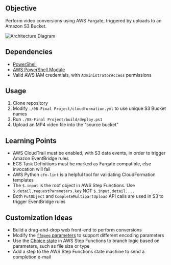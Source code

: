 ## Objective

Perform video conversions using AWS Fargate, triggered by uploads to an Amazon S3 Bucket.

![Architecture Diagram](https://raw.githubusercontent.com/cbttrevor/aws-serverless-video-processor/master/serverless-video-processor.svg)

## Dependencies

* [PowerShell](https://github.com/powershell/powershell)
* [AWS PowerShell Module](https://aws.amazon.com/powershell/)
* Valid AWS IAM credentials, with `AdministratorAccess` permissions

## Usage

1. Clone repository
2. Modify `./08-Final Project/cloudformation.yml` to use unique S3 Bucket names
2. Run `./08-Final Project/build/deploy.ps1`
3. Upload an MP4 video file into the "source bucket"

## Learning Points

* AWS CloudTrail must be enabled, with S3 data events, in order to trigger Amazon EventBridge rules
* ECS Task Definitions must be marked as Fargate compatible, else invocation will fail
* AWS Python `cfn-lint` is a helpful tool for validating CloudFormation templates
* The `$.input` is the root object in AWS Step Functions. Use `$.detail.requestParameters.key` NOT `$.input.detail....`
* Both `PutObject` and `CompleteMultipartUpload` API calls are used in S3 to trigger EventBridge rules

## Customization Ideas

* Build a drag-and-drop web front-end to perform conversions
* Modify the [`ffmpeg` parameters](https://ffmpeg.org/ffmpeg.html) to support different encoding parameters
* Use the [Choice state](https://docs.aws.amazon.com/step-functions/latest/dg/amazon-states-language-choice-state.html) in AWS Step Functions to branch logic based on parameters, such as file size or type
* Add a step to the AWS Step Functions state machine to send a completion e-mail